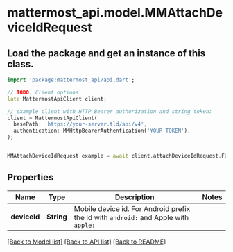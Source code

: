 # mattermost_api.model.MMAttachDeviceIdRequest

## Load the package and get an instance of this class.
```dart
import 'package:mattermost_api/api.dart';

// TODO: Client options
late MattermostApiClient client;

// example client with HTTP Bearer authorization and string token:
client = MattermostApiClient(
  basePath: 'https://your-server.tld/api/v4',
  authentication: MMHttpBearerAuthentication('YOUR TOKEN'),
);


MMAttachDeviceIdRequest example = await client.attachDeviceIdRequest.FUNCTION_THAT_RETURNS_THIS_CLASS();

```

## Properties
Name | Type | Description | Notes
------------ | ------------- | ------------- | -------------
**deviceId** | **String** | Mobile device id. For Android prefix the id with `android:` and Apple with `apple:` | 

[[Back to Model list]](../GENERATED_README.md#documentation-for-models) [[Back to API list]](../GENERATED_README.md#documentation-for-api-endpoints) [[Back to README]](../GENERATED_README.md)


